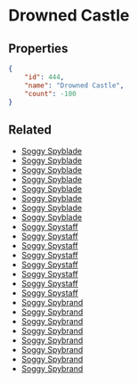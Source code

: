 # Drowned Castle

<no description available>

## Properties

```json
{
    "id": 444,
    "name": "Drowned Castle",
    "count": -100
}
```

## Related

- [Soggy Spyblade](../items/13950-soggy-spyblade.md)
- [Soggy Spyblade](../items/13951-soggy-spyblade.md)
- [Soggy Spyblade](../items/13952-soggy-spyblade.md)
- [Soggy Spyblade](../items/13953-soggy-spyblade.md)
- [Soggy Spyblade](../items/13954-soggy-spyblade.md)
- [Soggy Spyblade](../items/13955-soggy-spyblade.md)
- [Soggy Spyblade](../items/13956-soggy-spyblade.md)
- [Soggy Spyblade](../items/13957-soggy-spyblade.md)
- [Soggy Spystaff](../items/13958-soggy-spystaff.md)
- [Soggy Spystaff](../items/13959-soggy-spystaff.md)
- [Soggy Spystaff](../items/13960-soggy-spystaff.md)
- [Soggy Spystaff](../items/13961-soggy-spystaff.md)
- [Soggy Spystaff](../items/13962-soggy-spystaff.md)
- [Soggy Spystaff](../items/13963-soggy-spystaff.md)
- [Soggy Spystaff](../items/13964-soggy-spystaff.md)
- [Soggy Spystaff](../items/13965-soggy-spystaff.md)
- [Soggy Spybrand](../items/13966-soggy-spybrand.md)
- [Soggy Spybrand](../items/13967-soggy-spybrand.md)
- [Soggy Spybrand](../items/13969-soggy-spybrand.md)
- [Soggy Spybrand](../items/13970-soggy-spybrand.md)
- [Soggy Spybrand](../items/13971-soggy-spybrand.md)
- [Soggy Spybrand](../items/13972-soggy-spybrand.md)
- [Soggy Spybrand](../items/13973-soggy-spybrand.md)
- [Soggy Spybrand](../items/13974-soggy-spybrand.md)

